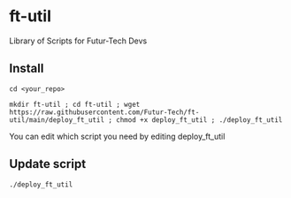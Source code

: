 # ft-util
Library of Scripts for Futur-Tech Devs

## Install

    cd <your_repo>

    mkdir ft-util ; cd ft-util ; wget https://raw.githubusercontent.com/Futur-Tech/ft-util/main/deploy_ft_util ; chmod +x deploy_ft_util ; ./deploy_ft_util

You can edit which script you need by editing deploy_ft_util

## Update script

    ./deploy_ft_util